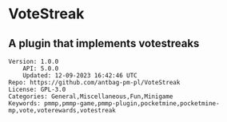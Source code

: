 # VoteStreak
## A plugin that implements votestreaks
```properties
Version: 1.0.0
    API: 5.0.0
    Updated: 12-09-2023 16:42:46 UTC
Repo: https://github.com/antbag-pm-pl/VoteStreak
License: GPL-3.0
Categories: General,Miscellaneous,Fun,Minigame
Keywords: pmmp,pmmp-game,pmmp-plugin,pocketmine,pocketmine-mp,vote,voterewards,votestreak
```